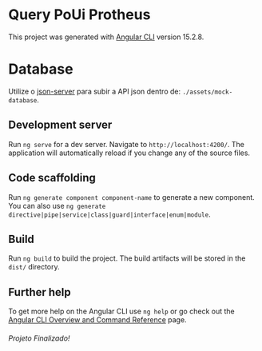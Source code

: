# Query PoUi Protheus

This project was generated with [Angular CLI](https://github.com/angular/angular-cli) version 15.2.8.

# Database

Utilize o [json-server](https://www.npmjs.com/package/json-server) para subir a API json dentro de: `./assets/mock-database`.

## Development server

Run `ng serve` for a dev server. Navigate to `http://localhost:4200/`. The application will automatically reload if you change any of the source files.

## Code scaffolding

Run `ng generate component component-name` to generate a new component. You can also use `ng generate directive|pipe|service|class|guard|interface|enum|module`.

## Build

Run `ng build` to build the project. The build artifacts will be stored in the `dist/` directory.

## Further help

To get more help on the Angular CLI use `ng help` or go check out the [Angular CLI Overview and Command Reference](https://angular.io/cli) page.

###### Projeto Finalizado!
